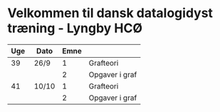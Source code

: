 # Velkommen til dansk datalogidyst træning - Lyngby HCØ


| Uge      | Dato                | Emne             |                  |
| -------- |-------------------- |----------------- | ---------------- |
| 39       | 26/9                | 1                | Grafteori        |
|          |                     | 2                | Opgaver i graf   |
| 41       | 10/10               | 1                | Grafteori        |
|          |                     | 2                | Opgaver i graf   |